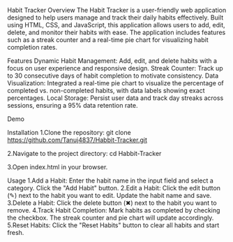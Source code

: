 Habit Tracker
Overview
The Habit Tracker is a user-friendly web application designed to help users manage and track their daily habits effectively. Built using HTML, CSS, and JavaScript, this application allows users to add, edit, delete, and monitor their habits with ease. The application includes features such as a streak counter and a real-time pie chart for visualizing habit completion rates.

Features
Dynamic Habit Management: Add, edit, and delete habits with a focus on user experience and responsive design.
Streak Counter: Track up to 30 consecutive days of habit completion to motivate consistency.
Data Visualization: Integrated a real-time pie chart to visualize the percentage of completed vs. non-completed habits, with data labels showing exact percentages.
Local Storage: Persist user data and track day streaks across sessions, ensuring a 95% data retention rate.

Demo

Installation
1.Clone the repository:
git clone https://github.com/Tanuj4837/Habbit-Tracker.git

2.Navigate to the project directory:
cd Habbit-Tracker

3.Open index.html in your browser.

Usage
1.Add a Habit: Enter the habit name in the input field and select a category. Click the "Add Habit" button.
2.Edit a Habit: Click the edit button (✎) next to the habit you want to edit. Update the habit name and save.
3.Delete a Habit: Click the delete button (✖) next to the habit you want to remove.
4.Track Habit Completion: Mark habits as completed by checking the checkbox. The streak counter and pie chart will update accordingly.
5.Reset Habits: Click the "Reset Habits" button to clear all habits and start fresh.

